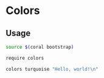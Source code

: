 # Colors

## Usage
```sh
source $(coral bootstrap)

require colors

colors turquoise "Hello, world!\n"
```
